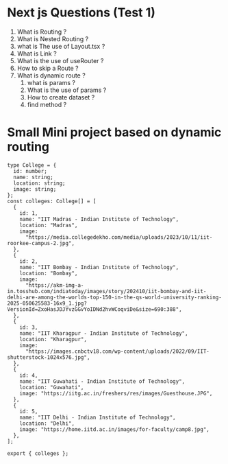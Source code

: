 # Next js Questions (Test 1)

1. What is Routing ?
2. What is Nested Routing ?
3. what is The use of Layout.tsx ?
4. What is Link ?
5. What is the use of useRouter ?
6. How to skip a Route ?
7. What is dynamic route ?
   1. what is params ?
   2. What is the use of params ?
   3. How to create dataset ?
   4. find method ?

# Small Mini project based on dynamic routing

```tsx
type College = {
  id: number;
  name: string;
  location: string;
  image: string;
};
const colleges: College[] = [
  {
    id: 1,
    name: "IIT Madras - Indian Institute of Technology",
    location: "Madras",
    image:
      "https://media.collegedekho.com/media/uploads/2023/10/11/iit-roorkee-campus-2.jpg",
  },
  {
    id: 2,
    name: "IIT Bombay - Indian Institute of Technology",
    location: "Bombay",
    image:
      "https://akm-img-a-in.tosshub.com/indiatoday/images/story/202410/iit-bombay-and-iit-delhi-are-among-the-worlds-top-150-in-the-qs-world-university-ranking-2025-050625583-16x9_1.jpg?VersionId=ZxoHasJDJYvzGGvYoIDNd2hvWCoqviDe&size=690:388",
  },
  {
    id: 3,
    name: "IIT Kharagpur - Indian Institute of Technology",
    location: "Kharagpur",
    image:
      "https://images.cnbctv18.com/wp-content/uploads/2022/09/IIT-shutterstock-1024x576.jpg",
  },
  {
    id: 4,
    name: "IIT Guwahati - Indian Institute of Technology",
    location: "Guwahati",
    image: "https://iitg.ac.in/freshers/res/images/Guesthouse.JPG",
  },
  {
    id: 5,
    name: "IIT Delhi - Indian Institute of Technology",
    location: "Delhi",
    image: "https://home.iitd.ac.in/images/for-faculty/camp8.jpg",
  },
];

export { colleges };
```
